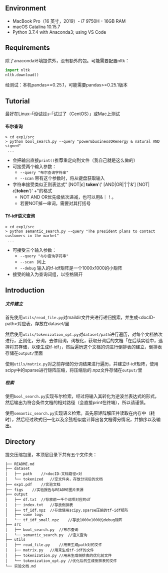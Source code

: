 ## Environment

- MacBook Pro（16 英寸，2019）- i7 9750H - 16GB RAM
- macOS Catalina 10.15.7
- Python 3.7.4 with Anaconda3; using VS Code

## Requirements

除了anaconda环境提供外，没有额外的包。可能需要配置nltk：

```python
import nltk
nltk.download()
```

经测试：本机pandas==0.25.1，可能需要pandas>=0.25.1版本

## Tutorial 

最好在Linux~~「没试过」~~「试过了（CentOS）」或Mac上测试

#### 布尔查询

```shell
> cd exp1/src
> python bool_search.py --query "power&businessORenergy & natural AND signed"
 ...
```

- 会把输出直接`print()`推荐重定向到文件（我自己就是这么做的）
- 可接受两个输入参数：
  - `--query "布尔查询字符串"`
  - `--scan` 带有这个参数时，将从键盘获取输入
- 字符串接受类似正则表达式" [NOT|$\varepsilon$] **token**'(' [AND|OR|'|'|'&'] [NOT|$\varepsilon$]**token**')' +"的格式
  - NOT AND OR优先级依次递减，也可以用&｜！。
  - 若要NOT掉一串词，需要对其打括号

#### Tf-idf语义查询

```shell
> cd exp1/src
> python semantic_search.py --query "The president plans to contact customers in the market"
 ...
```

- 可接受三个输入参数：
  - `--query "布尔查询字符串"`
  - `--scan ` 同上
  - `--debug` 输入的tf-idf矩阵是一个1000x1000的小矩阵
- 接受的输入为查询词组，以空格隔开

## Introduction

##### 文件建立

首先使用`utils/read_file.py`对maildir文件夹进行递归搜索，并生成\<docID-path\>对应表，存放在dataset/里

然后使用`utils/tokenization_opt.py`对`dataset/path`进行遍历，对每个文档依次进行，正则化，分词，去停用词，词根化，获取分词后的文档「在后续实验中，选择将其存储，以便生成tf-idf」，然后遍历这个文档的词进行倒排表的建立，倒排表存储在`output/`里面

使用`utils/matrix.py`对之前存储的分词结果进行遍历，并建立tf-idf矩阵，使用scipy中的sparse进行矩阵压缩，将压缩后的.npz文件存储在`output/`里

##### 检索

使用`bool_search.py`实现布尔检索，经过将输入其转化为逆波兰表达式的形式，然后输出为符合条件文档的相对路径（会直接print在终端），所以请谨慎。

使用`semantic_search.py`实现语义检索。首先原矩阵解压并读取在内存中（耗时），然后经过欧式归一化以及余弦相似度计算出各文档得分情况，并排序以及输出。

## Directory

提交压缩包里，本顶层目录下共有五个文件夹：

```shell
├── README.md
├── dataset
│   ├── path	//<docID-文档路径>对
│   └── tokenized	//空文件夹，存放分词后的文档
├── exp1.pdf	//实验文档
├── figs	//实验报告与README图片来源
├── output						
│   ├── df.txt	//存放前一千个词项对应的df
│   ├── index.txt	//存放倒排表
│   ├── tf_idf.npz	//存放使用scipy.sparse压缩的tf-idf矩阵
│   ├── some logs
│   └── tf_idf_small.npz	//存放1000x1000的debug矩阵
├── src
│   ├── bool_search.py	//布尔查询
│   └── semantic_search.py	//语义查询
├── utils
│   ├── read_file.py	//用来生成path对的文件
│   ├── matrix.py	//用来生成tf-idf的文件
│   ├── tokenization.py	//用来生成倒排表的优化前文件
│   └── tokenization_opt.py	//优化后的生成倒排表的文件
└── 实验文档.md
```



